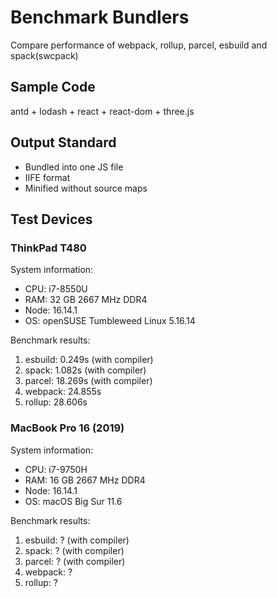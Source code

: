 # Benchmark Bundlers

Compare performance of webpack, rollup, parcel, esbuild and spack(swcpack)

## Sample Code

antd + lodash + react + react-dom + three.js

## Output Standard

- Bundled into one JS file
- IIFE format
- Minified without source maps

## Test Devices

### ThinkPad T480

System information:

- CPU: i7-8550U
- RAM: 32 GB 2667 MHz DDR4
- Node: 16.14.1
- OS: openSUSE Tumbleweed Linux 5.16.14

Benchmark results:

1. esbuild: 0.249s (with compiler)
2. spack: 1.082s (with compiler)
3. parcel: 18.269s (with compiler)
4. webpack: 24.855s
5. rollup: 28.606s

### MacBook Pro 16 (2019)

System information:

- CPU: i7-9750H
- RAM: 16 GB 2667 MHz DDR4
- Node: 16.14.1
- OS: macOS Big Sur 11.6

Benchmark results:

1. esbuild: ? (with compiler)
2. spack: ? (with compiler)
3. parcel: ? (with compiler)
4. webpack: ?
5. rollup: ?
